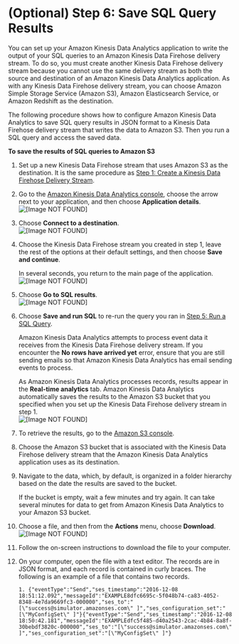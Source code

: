 # \(Optional\) Step 6: Save SQL Query Results<a name="event-publishing-kinesis-analytics-destination"></a>

You can set up your Amazon Kinesis Data Analytics application to write the output of your SQL queries to an Amazon Kinesis Data Firehose delivery stream\. To do so, you must create another Kinesis Data Firehose delivery stream because you cannot use the same delivery stream as both the source and destination of an Amazon Kinesis Data Analytics application\. As with any Kinesis Data Firehose delivery stream, you can choose Amazon Simple Storage Service \(Amazon S3\), Amazon Elasticsearch Service, or Amazon Redshift as the destination\.

The following procedure shows how to configure Amazon Kinesis Data Analytics to save SQL query results in JSON format to a Kinesis Data Firehose delivery stream that writes the data to Amazon S3\. Then you run a SQL query and access the saved data\.

**To save the results of SQL queries to Amazon S3**

1. Set up a new Kinesis Data Firehose stream that uses Amazon S3 as the destination\. It is the same procedure as [Step 1: Create a Kinesis Data Firehose Delivery Stream](event-publishing-kinesis-analytics-firehose-stream.md)\.

1. Go to the [Amazon Kinesis Data Analytics console](https://console.aws.amazon.com/kinesisanalytics), choose the arrow next to your application, and then choose **Application details**\.  
![\[Image NOT FOUND\]](http://docs.aws.amazon.com/ses/latest/DeveloperGuide/images/event_publishing_tutorial_kinesis_analytics_expand_app.png)

1. Choose **Connect to a destination**\.  
![\[Image NOT FOUND\]](http://docs.aws.amazon.com/ses/latest/DeveloperGuide/images/event_publishing_tutorial_kinesis_analytics_connect.png)

1. Choose the Kinesis Data Firehose stream you created in step 1, leave the rest of the options at their default settings, and then choose **Save and continue**\.

   In several seconds, you return to the main page of the application\.  
![\[Image NOT FOUND\]](http://docs.aws.amazon.com/ses/latest/DeveloperGuide/images/event_publishing_tutorial_kinesis_analytics_destination.png)

1. Choose **Go to SQL results**\.  
![\[Image NOT FOUND\]](http://docs.aws.amazon.com/ses/latest/DeveloperGuide/images/event_publishing_tutorial_kinesis_analytics_go_to_sql.png)

1. Choose **Save and run SQL** to re\-run the query you ran in [Step 5: Run a SQL Query](event-publishing-kinesis-analytics-sql.md)\.

   Amazon Kinesis Data Analytics attempts to process event data it receives from the Kinesis Data Firehose delivery stream\. If you encounter the **No rows have arrived yet** error, ensure that you are still sending emails so that Amazon Kinesis Data Analytics has email sending events to process\.

   As Amazon Kinesis Data Analytics processes records, results appear in the **Real\-time analytics** tab\. Amazon Kinesis Data Analytics automatically saves the results to the Amazon S3 bucket that you specified when you set up the Kinesis Data Firehose delivery stream in step 1\.  
![\[Image NOT FOUND\]](http://docs.aws.amazon.com/ses/latest/DeveloperGuide/images/event_publishing_tutorial_kinesis_analytics_sql.png)

1. To retrieve the results, go to the [Amazon S3 console](https://console.aws.amazon.com/s3/)\.

1. Choose the Amazon S3 bucket that is associated with the Kinesis Data Firehose delivery stream that the Amazon Kinesis Data Analytics application uses as its destination\.

1. Navigate to the data, which, by default, is organized in a folder hierarchy based on the date the results are saved to the bucket\.

   If the bucket is empty, wait a few minutes and try again\. It can take several minutes for data to get from Amazon Kinesis Data Analytics to your Amazon S3 bucket\.

1. Choose a file, and then from the **Actions** menu, choose **Download**\.  
![\[Image NOT FOUND\]](http://docs.aws.amazon.com/ses/latest/DeveloperGuide/images/event_publishing_tutorial_kinesis_analytics_s3.png)

1. Follow the on\-screen instructions to download the file to your computer\.

1. On your computer, open the file with a text editor\. The records are in JSON format, and each record is contained in curly braces\. The following is an example of a file that contains two records\.

   ```
   1. {"eventType":"Send","ses_timestamp":"2016-12-08 18:51:12.092","messageId":"EXAMPLE8dfc6695c-5f048b74-ca83-4052-8348-4e7da9669fc3-000000","ses_to":"[\"success@simulator.amazonses.com\" ]","ses_configuration_set":"[\"MyConfigSet\" ]"}{"eventType":"Send","ses_timestamp":"2016-12-08 18:50:42.181","messageId":"EXAMPLEdfc5f485-d40a2543-2cac-4b84-8a8f-30bebdf3820c-000000","ses_to":"[\"success@simulator.amazonses.com\" ]","ses_configuration_set":"[\"MyConfigSet\" ]"}
   ```